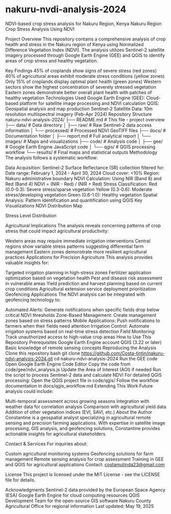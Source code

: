 # nakuru-nvdi-analysis-2024
NDVI-based crop stress analysis for Nakuru Region, Kenya
Nakuru Region Crop Stress Analysis Using NDVI

Project Overview
This repository contains a comprehensive analysis of crop health and stress in the Nakuru region of Kenya using Normalized Difference Vegetation Index (NDVI). The analysis utilizes Sentinel-2 satellite imagery processed through Google Earth Engine (GEE) and QGIS to identify areas of crop stress and healthy vegetation.

Key Findings
45% of croplands show signs of severe stress (red zones)
40% of agricultural areas exhibit moderate stress conditions (yellow zones)
Only 15% of croplands display optimal plant health (green zones)
Western sectors show the highest concentration of severely stressed vegetation
Eastern zones demonstrate better overall plant health with patches of healthy vegetation
Technologies Used
Google Earth Engine (GEE): Cloud-based platform for satellite image processing and NDVI calculation
QGIS: Geospatial analysis and map production
Sentinel-2 Satellite Data: 10m resolution multispectral imagery (Feb-Apr 2024)
Repository Structure
nakuru-ndvi-analysis-2024/
├── README.md               # This file - project overview
├── data/                   # Data directory
│   ├── raw/                # Raw Sentinel-2 data access information
│   └── processed/          # Processed NDVI GeoTIFF files
├── docs/                   # Documentation folder
│   ├── report.md           # Full analytical report
│   └── images/             # Maps and visualizations
├── code/                   # Analysis code
│   ├── gee/                # Google Earth Engine JavaScript code
│   └── qgis/               # QGIS processing workflow
└── results/                # Final maps and statistical outputs
Methodology
The analysis follows a systematic workflow:

Data Acquisition: Sentinel-2 Surface Reflectance (SR) collection filtered for:
Date range: February 1, 2024 - April 30, 2024
Cloud cover: <10%
Region: Nakuru administrative boundary
NDVI Calculation: Using NIR (Band 8) and Red (Band 4)
NDVI = (NIR - Red) / (NIR + Red)
Stress Classification:
Red (0.0-0.3): Severe stress/sparse vegetation
Yellow (0.3-0.6): Moderate stress/developing vegetation
Green (0.6-1.0): Healthy vegetation
Spatial Analysis: Pattern identification and quantification using QGIS
Key Visualizations
NDVI Distribution Map


Stress Level Distribution

Agricultural Implications
The analysis reveals concerning patterns of crop stress that could impact agricultural productivity:

Western areas may require immediate irrigation interventions
Central regions show variable stress patterns suggesting differential farm management
Eastern zones demonstrate more resilient agricultural practices
Applications for Precision Agriculture
This analysis provides valuable insights for:

Targeted irrigation planning in high-stress zones
Fertilizer application optimization based on vegetation health
Pest and disease risk assessment in vulnerable areas
Yield prediction and harvest planning based on current crop conditions
Agricultural extension service deployment prioritization
Geofencing Applications
The NDVI analysis can be integrated with geofencing technology to:

Automated Alerts: Generate notifications when specific fields drop below critical NDVI thresholds
Zone-Based Management: Create management zones based on stress patterns
Mobile Applications: Push notifications to farmers when their fields need attention
Irrigation Control: Automate irrigation systems based on real-time stress detection
Field Monitoring: Track unauthorized access to high-value crop areas
How to Use This Repository
Prerequisites
Google Earth Engine account
QGIS (3.22 or later)
Basic knowledge of remote sensing concepts
Reproducing the Analysis
Clone this repository
bash
git clone https://github.com/Costa-tintin/nakuru-ndvi-analysis-2024.git
cd nakuru-ndvi-analysis-2024
Run the GEE code
Open Google Earth Engine Code Editor
Copy the code from code/gee/ndvi_analysis.js
Update the Area of Interest (AOI) if needed
Run the script to process Sentinel-2 data and calculate NDVI
For detailed QGIS processing:
Open the QGIS project file in code/qgis/
Follow the workflow documentation in docs/qgis_workflow.md
Extending This Work
Future analysis could include:

Multi-temporal assessment across growing seasons
Integration with weather data for correlation analysis
Comparison with agricultural yield data
Addition of other vegetation indices (EVI, SAVI, etc.)
About the Author
Constantine is a geospatial analyst specializing in agricultural remote sensing and precision farming applications. With expertise in satellite image processing, GIS analysis, and geofencing solutions, Constantine provides actionable insights for agricultural stakeholders.

Contact & Services
For inquiries about:

Custom agricultural monitoring systems
Geofencing solutions for farm management
Remote sensing analysis for crop assessment
Training in GEE and QGIS for agricultural applications
Contact: costamutinda23@gmail.com

License
This project is licensed under the MIT License - see the LICENSE file for details.

Acknowledgments
Sentinel-2 data provided by the European Space Agency (ESA)
Google Earth Engine for cloud computing resources
QGIS Development Team for the open-source GIS software
Nakuru County Agricultural Office for regional information
Last updated: May 19, 2025



